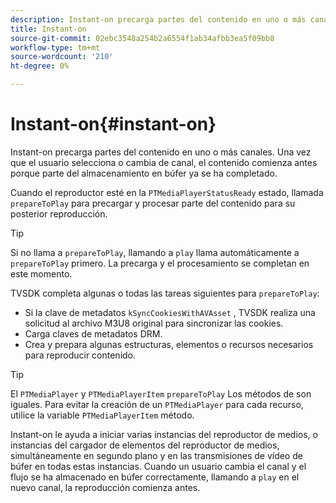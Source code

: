 ```yaml
---
description: Instant-on precarga partes del contenido en uno o más canales. Una vez que el usuario selecciona o cambia de canal, el contenido comienza antes porque parte del almacenamiento en búfer ya se ha completado.
title: Instant-on
source-git-commit: 02ebc3548a254b2a6554f1ab34afbb3ea5f09bb8
workflow-type: tm+mt
source-wordcount: '210'
ht-degree: 0%

---
```


# Instant-on{#instant-on}

Instant-on precarga partes del contenido en uno o más canales. Una vez que el usuario selecciona o cambia de canal, el contenido comienza antes porque parte del almacenamiento en búfer ya se ha completado.

Cuando el reproductor esté en la `PTMediaPlayerStatusReady` estado, llamada `prepareToPlay` para precargar y procesar parte del contenido para su posterior reproducción.

>[!TIP]
>
>Si no llama a `prepareToPlay`, llamando a `play` llama automáticamente a `prepareToPlay` primero. La precarga y el procesamiento se completan en este momento.

TVSDK completa algunas o todas las tareas siguientes para `prepareToPlay`:

* Si la clave de metadatos `kSyncCookiesWithAVAsset` , TVSDK realiza una solicitud al archivo M3U8 original para sincronizar las cookies.
* Carga claves de metadatos DRM.
* Crea y prepara algunas estructuras, elementos o recursos necesarios para reproducir contenido.

>[!TIP]
>
>El `PTMediaPlayer` y `PTMediaPlayerItem` `prepareToPlay` Los métodos de son iguales. Para evitar la creación de un `PTMediaPlayer` para cada recurso, utilice la variable `PTMediaPlayerItem` método.

Instant-on le ayuda a iniciar varias instancias del reproductor de medios, o instancias del cargador de elementos del reproductor de medios, simultáneamente en segundo plano y en las transmisiones de vídeo de búfer en todas estas instancias. Cuando un usuario cambia el canal y el flujo se ha almacenado en búfer correctamente, llamando a `play` en el nuevo canal, la reproducción comienza antes.
